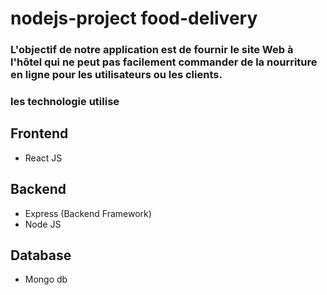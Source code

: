 # nodejs-project food-delivery

### L'objectif de notre application est de fournir le site Web à l'hôtel qui ne peut pas facilement commander de la nourriture en ligne pour les utilisateurs ou les clients.

### les technologie utilise

## Frontend 
- React JS 

## Backend
- Express (Backend Framework)
- Node JS 

## Database
- Mongo db
